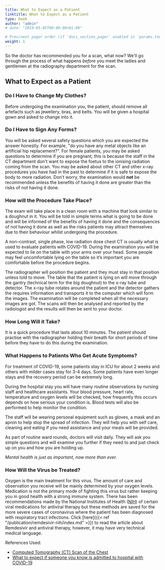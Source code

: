 ```yaml
---
title: What to Expect as a Patient
linktitle: What to Expect as a Patient
type: book
author: "admin"
# date: "2019-05-05T00:00:00+01:00"

# Prev/next pager order (if `docs_section_pager` enabled in `params.toml`)
weight: 1
---
```


So the doctor has recommended you for a scan, what now? We'll go through the process of what happens _before_ you meet the ladies and gentlemen at the radiography department for the scan.

## What to Expect as a Patient

### Do I Have to Change My Clothes?

Before undergoing the examination you, the patient, should remove all artefacts such as jewellery, bras, and belts. You will be given a hospital gown and asked to change into it. 

### Do I Have to Sign Any Forms?

You will be asked several safety questions which you are expected the answer honestly. For example, "do you have any metal objects like an artificial hip replacement?". For female patients, you may be asked questions to determine if you are pregnant; this is because the staff in the CT department don't want to expose the foetus to the ionising radiation coming from the scan. You may be asked about other CT and other x-ray procedures you have had in the past to determine if it is safe to expose the body to more radiation. Don’t worry, the examination would **not** be recommended unless the benefits of having it done are greater than the risks of not having it done.

### How will the Procedure Take Place?

The exam will take place in a clean room with a machine that look similar to a doughnut in it. You will be told in simple terms what is going to be done and will be informed of the benefits of having it done and the consequences of not having it done as well as the risks patients may attract themselves due to their behaviour whilst undergoing the procedure. 

A non-contrast, single phase, low radiation dose chest CT is usually what is used to evaluate patients with COVID-19. During the examination you will be expected to lie on the table with your arms over your head. Some people may feel uncomfortable lying on the table so it’s important you are comfortable before the procedure begins. 

The radiographer will position the patient and they must stay in that position unless told to move.  The table that the patient is lying on will move through the gantry (technical term for the big doughnut) to the x-ray tube and detector. The x-ray tube rotates around the patient and the detector gathers the requires information and transports it to the computer which will form the images. The examination will be completed when all the necessary images are got. The scans will then be analysed and reported by the radiologist and the results will then be sent to your doctor.

### How Long Will it Take?

It is a quick procedure that lasts about 10 minutes. The patient should practise with the radiographer holding their breath for short periods of time before they have to do this during the examination.

### What Happens to Patients Who Get Acute Symptoms?

For treatment of COVID-19, some patients stay in ICU for about 2 weeks and others with milder cases stay for 3-4 days. Some patients have even longer stays and the recovery period can be extremely long. 

During the hospital stay you will have many routine observations by nursing staff and healthcare assistants. Your blood pressure, heart rate, temperature and oxygen levels will be checked, how frequently this occurs depends on how serious your condition is. Blood tests will also be performed to help monitor the condition.

The staff will be wearing personal equipment such as gloves, a mask and an apron to help stop the spread of infection. They will help you with self care, cleaning and eating if you need assistance and your meals will be provided. 

As part of routine ward rounds, doctors will visit daily. They will ask you simple questions and will examine you further if they need to and just check up on you and how you are holding up. 

_Mental health is just as important, now more than ever._

### How Will the Virus be Treated?

Oxygen is the main treatment for this virus. The amount of care and observation you receive will be mainly determined by your oxygen levels. Medication is not the primary mode of fighting this virus but rather keeping you in good health with a strong immune system. There has been recommendations made by the National Institutes of Health ([NIH](https://www.nih.gov/)) of certain viral medications for antiviral therapy but these methods are saved for the more severe cases of coronavirus where the patient has been diagnosed with respiratory tract infections. Click [here]({{< ref "/publication/remdesivir-nih/index.md" >}}) to read the article about Remdesivir and antiviral therapy, however, it may have very technical medical language.

References Used:

* [Computed Tomography (CT) Scan of the Chest](https://www.hopkinsmedicine.org/health/treatment-tests-and-therapies/ct-scan-of-the-chest)
* [What to expect if someone you know is admitted to hospital with COVID-19](https://www.royalfree.nhs.uk/services/services-a-z/covid-19-coronavirus-information-for-the-public/what-to-expect-if-someone-you-know-is-admitted-to-hospital-with-covid-19/)
